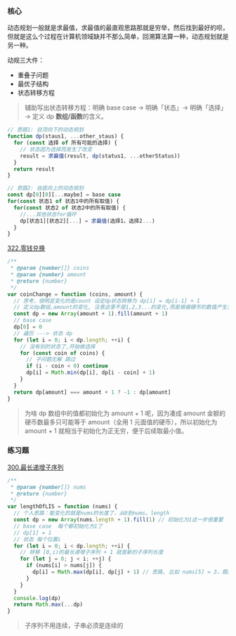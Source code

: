 ### 核心

动态规划一般就是求最值，求最值的最直观思路那就是穷举，然后找到最好的呗，但就是这么个过程在计算机领域缺并不那么简单，回溯算法算一种，动态规划就是另一种。

动规三大件：

- 重叠子问题
- 最优子结构
- 状态转移方程

> 辅助写出状态转移方程：明确 base case -> 明确「状态」-> 明确「选择」 -> 定义 dp **数组/函数**的含义。

```js
// 思路1: 自顶向下的动态规划
function dp(staus1, ...other_staus) {
  for (const 选择 of 所有可能的选择) {
    // 状态因为选择而发生了改变
    result = 求最值(result, dp(status1, ...otherStatus))
  }
  return result
}

// 思路2: 自底向上的动态规划
const dp[0][0][...maybe] = base case
for(const 状态1 of 状态1中的所有取值) {
  for(const 状态2 of 状态2中的所有取值) {
    //...其他状态for循环
    dp[状态1][状态2][...] = 求最值(选择1，选择2...)
  }
}
```

[322.零钱兑换](https://leetcode.cn/problems/coin-change/)

```js
/**
 * @param {number[]} coins
 * @param {number} amount
 * @return {number}
 */
var coinChange = function (coins, amount) {
  // 思考，很明显变化的是count 设定dp状态转移为 dp[i] = dp[i-1] + 1
  // 定义dp数组,amount的变化, 注意这里不是1,2,3...的变化,而是根据硬币的数值产生变化!!!
  const dp = new Array(amount + 1).fill(amount + 1)
  // base case
  dp[0] = 0
  // 遍历 ---> 状态 dp
  for (let i = 0; i < dp.length; ++i) {
    // 没有别的状态了,开始做选择
    for (const coin of coins) {
      // 子问题无解 跳过
      if (i - coin < 0) continue
      dp[i] = Math.min(dp[i], dp[i - coin] + 1)
    }
  }
  return dp[amount] === amount + 1 ? -1 : dp[amount]
}
```

> 为啥 dp 数组中的值都初始化为 amount + 1 呢，因为凑成 amount 金额的硬币数最多只可能等于 amount（全用 1 元面值的硬币），所以初始化为 amount + 1 就相当于初始化为正无穷，便于后续取最小值。

### 练习题

[300.最长递增子序列](https://leetcode.cn/problems/longest-increasing-subsequence/submissions/)

```js
/**
 * @param {number[]} nums
 * @return {number}
 */
var lengthOfLIS = function (nums) {
  // 个人思路：能变化的就是nums的长度了，从0到nums。length
  const dp = new Array(nums.length + 1).fill(1) // 初始化为1这一步很重要
  // base case  每个都初始化为1了
  // dp[1] = 1
  // 状态 每个位置i
  for (let i = 0; i < dp.length; ++i) {
    // 转移 [0,i)的最长递增子序列 + 1 就是新的子序列长度
    for (let j = 0; j < i; ++j) {
      if (nums[i] > nums[j]) {
        dp[i] = Math.max(dp[i], dp[j] + 1) // 思路, 比如 nums[5] = 3，既然是递增子序列，我们只要找到前面那些结尾比 3 小的子序列，然后把 3 接到这些子序列末尾，就可以形成一个新的递增子序列，而且这个新的子序列长度加一
      }
    }
  }
  console.log(dp)
  return Math.max(...dp)
}
```

> 子序列不用连续，子串必须是连续的
